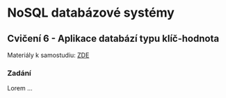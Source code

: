 # NoSQL databázové systémy

## Cvičení 6 - Aplikace databází typu klíč-hodnota

Materiály k samostudiu: [ZDE](https://github.com/pavelberanek91/UJEP/tree/main/NSQL/Cvičen%C3%AD%206/Materiály)

### Zadání

Lorem ...

